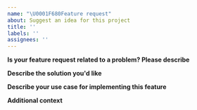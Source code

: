 ```yaml
---
name: "\U0001F680Feature request"
about: Suggest an idea for this project
title: ''
labels: ''
assignees: ''
---
```


<!---

FAQ (please read!):

Need an example of how to do something? Check the demo page, it probably has you covered: https://mattlewis92.github.io/angular-calendar/demos/

Need a full list of all API options? Check the docs for each component:
https://mattlewis92.github.io/angular-calendar/docs/components/CalendarMonthViewComponent.html
https://mattlewis92.github.io/angular-calendar/docs/components/CalendarWeekViewComponent.html
https://mattlewis92.github.io/angular-calendar/docs/components/CalendarDayViewComponent.html
https://mattlewis92.github.io/angular-calendar/docs/components/CalendarResourceWeekViewComponent.html
https://mattlewis92.github.io/angular-calendar/docs/components/CalendarResourceDayViewComponent.html

Please note that issues that ignore this template will be closed without notice!

-->

**Is your feature request related to a problem? Please describe**

<!-- A clear and concise description of what the problem is. Ex. I'm always frustrated when [...] -->

**Describe the solution you'd like**

<!-- A clear and concise description of what you want to happen. -->

**Describe your use case for implementing this feature**

<!-- A clear explanation of how you plan to use this feature in your application -->

**Additional context**

<!-- Add any other context or screenshots about the feature request here. -->
